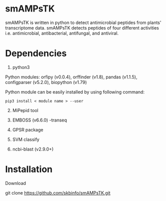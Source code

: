 # smAMPsTK
smAMPsTK is written in python to detect antimicrobial peptides from plants' transcriptome data. smAMPsTK detects peptides of four different activities i.e. antimicrobial, antibacterial, antifungal, and antiviral.
# Dependencies
1. python3

Python modules: orfipy (v0.0.4), orffinder (v1.8), pandas (v1.1.5), configparser (v5.2.0), biopython (v1.79) 

Python module can be easily installed by using following command:

`pip3 install < module name > --user`

2. MiPepid tool

3. EMBOSS (v6.6.0) -transeq

4. GPSR package

5. SVM classify

6. ncbi-blast (v2.9.0+)

# Installation
Download

git clone https://github.com/skbinfo/smAMPsTK.git
